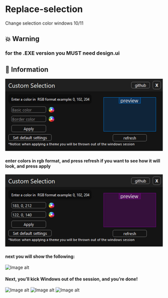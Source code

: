 # Replace-selection
Change selection color windows 10/11

<h2> 💥 Warning</h2>
<h3>for the .EXE version you MUST need design.ui</h3>
<h2> 📛 Information</h2>

![Image alt](https://github.com/giwih/replace-selection/blob/main/pictures/one.jpg)
<h4> enter colors in rgb format, and press refresh if you want to see how it will look, and press apply</h2>

![Image alt](https://github.com/giwih/replace-selection/blob/main/pictures/two.jpg)
<h4>next you will show the following:</h4>

![Image alt](https://github.com/giwih/replace-selection/blob/main/pictures/three.jpg)
<h4>Next, you’ll kick Windows out of the session, and you’re done!</h4>

![Image alt](https://github.com/giwih/replace-selection/blob/main/pictures/result_one.jpg) ![Image alt](https://github.com/giwih/replace-selection/blob/main/pictures/result_two.jpg) ![Image alt](https://github.com/giwih/replace-selection/blob/main/pictures/result_3.jpg) 
